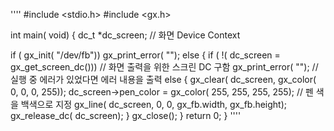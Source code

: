 ''''
#include    <stdio.h>
#include    <gx.h>

int   main( void)
{
   dc_t          *dc_screen;             // 화면 Device Context

   if ( gx_init( "/dev/fb"))     gx_print_error( "");
   else
   {
      if ( !( dc_screen = gx_get_screen_dc()))     // 화면 출력을 위한 스크린 DC 구함
         gx_print_error( "");                      // 실행 중 에러가 있었다면 에러 내용을 출력
      else
      {
         gx_clear( dc_screen, gx_color( 0, 0, 0, 255));
         dc_screen->pen_color  = gx_color( 255, 255, 255, 255);  // 펜 색을 백색으로 지정
         gx_line( dc_screen, 0, 0, gx_fb.width, gx_fb.height);
         gx_release_dc( dc_screen);
      }
      gx_close();
   }
   return   0;
}
''''
